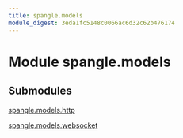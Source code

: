 ```yaml
---
title: spangle.models
module_digest: 3eda1fc5148c0066ac6d32c62b476174
---
```


# Module spangle.models

## Submodules

[spangle.models.http](http-py.md)

[spangle.models.websocket](websocket-py.md)